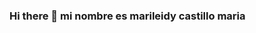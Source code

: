 ### Hi there 👋 mi nombre es marileidy castillo maria
<!--
**marileidy2829/marileidy2829** is a ✨ _special_ ✨ repository because its `README.md` (this file) appears on your GitHub profile.

(dOMINICANA) programdor junior

- 🔭 I am currently working on my repository

- 🌱 I am currently learning to manage my github

- 👯 I'm looking to collaborate on a project.

-😃experiencias en:
ssql, html, css, javascrip

- 📫 How to contact me: by:
✔ Facebook. mari castillo
✔instagram.maricastillo445

-📖estudios:
✔estudios primarios en san lorenzo ((2006-2016)
✔Estudiops secundarios en el centro Manuel Acevedo Cerrano fe y alecria (2016-2021)

- 😄 Pronombres: mari
-Actualmente estoy aprendiendo:
✔php
✔herramientas para desarrollo web
-->
